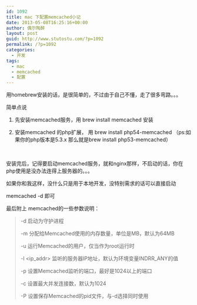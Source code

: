 ```yaml
---
id: 1092
title: mac 下配置memcached小记
date: 2013-05-08T16:25:16+00:00
author: 偶尔陶醉
layout: post
guid: http://www.stutostu.com/?p=1092
permalink: /?p=1092
categories:
  - 开发
tags:
  - mac
  - memcached
  - 配置
---
```

用homebrew安装的话，是很简单的，不过由于自己不懂，走了很多弯路。。。

简单点说

1. 先安装memcached服务，用 brew install memcached 安装

2. 安装memcached 的php扩展， 用 brew install php54-memcached （ps:如果你的php版本是5.3.x 那么就是brew install php53-memcached）

 

安装完后，记得要启动memcached服务，就和nginx那样，不启动的话，你在php使用是没办法连得上服务器的。。。

如果你和我这样，没什么只是用于本地开发，没特别需求的话可以直接启动

memcached -d 即可

最后附上 memcached的一些参数说明：

> -d 启动为守护进程
>
> -m <num> 分配给Memcached使用的内存数量，单位是MB，默认为64MB
>
> -u <username> 运行Memcached的用户，仅当作为root运行时
>
> -l <ip\_addr> 监听的服务器IP地址，默认为环境变量INDRR\_ANY的值
>
> -p <num> 设置Memcached监听的端口，最好是1024以上的端口
>
> -c <num> 设置最大并发连接数，默认为1024
>
> -P <file> 设置保存Memcached的pid文件，与-d选择同时使用